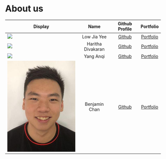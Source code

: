 # About us

Display | Name | Github Profile | Portfolio 
--------|:----:|:--------------:|:---------:
![](https://via.placeholder.com/100.png?text=Photo) | Low Jia Yee | [Github](https://github.com/lowjiayee) | [Portfolio](docs/team/lowjiayee.md)
![](https://via.placeholder.com/100.png?text=Photo) | Haritha Divakaran | [Github](https://github.com/harithadiv) | [Portfolio](team/harithadiv.md)
![](https://via.placeholder.com/100.png?text=Photo) | Yang Anqi | [Github](https://github.com/anqi-nus) | [Portfolio](docs/team/johndoe.md)
![Benjamin Chan](images/BenjaminChan.png) | Benjamin Chan | [Github](https://github.com/benchan911) | [Portfolio](team/benchan911.md)